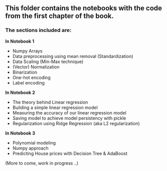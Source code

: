 ## **This folder contains the notebooks with the code from the first chapter of the book.**
### The sections included are:
**In Notebook 1**
- Numpy Arrays
- Data preprocessing using mean removal (Standardization)
- Data Scaling (Min-Max technique)
- (Vector) Normalization
- Binarization
- One-hot encoding
- Label encoding

**In Notebook 2**
- The theory behind Linear regression
- Building a simple linear regression model
- Measuring the accuracy of our linear regression model
- Saving model to achieve model persistency with pickle
- Regularization using Ridge Regression (aka L2 regularization)

**In Notebook 3**
- Polynomial modeling
- Numpy approach
- Predicting House prices with Decision Tree & AdaBoost





(More to come, work in progress ..)